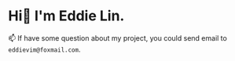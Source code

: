 # Hi👋 I'm Eddie Lin.
📫 If have some question about my project, you could send email to `eddievim@foxmail.com`.

<!--
**eddieVim/eddievim** is a ✨ _special_ ✨ repository because its `README.md` (this file) appears on your GitHub profile.

- 👯 I’m looking to collaborate on ...
- 🤔 I’m looking for help with ...
-
- 😄 Pronouns: ...
- ⚡ Fun fact: ...
-->
